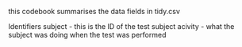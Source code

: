 this codebook summarises the data fields in tidy.csv

Identifiers
subject - this is the ID of the test subject
acivity - what the subject was doing when the test was performed
